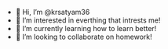 - 👋 Hi, I’m @krsatyam36
- 👀 I’m interested in everthing that intrests me!
- 🌱 I’m currently learning how to learn better!
- 💞️ I’m looking to collaborate on homework!

<!---
krsatyam36/krsatyam36 is a ✨ special ✨ repository because its `README.md` (this file) appears on your GitHub profile.
You can click the Preview link to take a look at your changes.
--->
